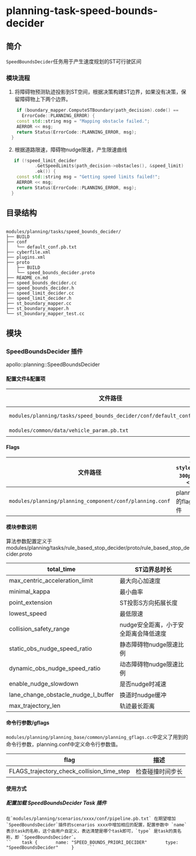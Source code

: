 planning-task-speed-bounds-decider
==================================

## 简介

`SpeedBoundsDecider`任务用于产生速度规划的ST可行驶区间

### 模块流程

1. 将障碍物预测轨迹投影到ST空间，根据决策构建ST边界，如果没有决策，保留障碍物上下两个边界。

```c++
    if (boundary_mapper.ComputeSTBoundary(path_decision).code() ==
      ErrorCode::PLANNING_ERROR) {
    const std::string msg = "Mapping obstacle failed.";
    AERROR << msg;
    return Status(ErrorCode::PLANNING_ERROR, msg);
  }
```

2. 根据道路限速，障碍物nudge限速，产生限速曲线

```c++
   if (!speed_limit_decider
           .GetSpeedLimits(path_decision->obstacles(), &speed_limit)
           .ok()) {
    const std::string msg = "Getting speed limits failed!";
    AERROR << msg;
    return Status(ErrorCode::PLANNING_ERROR, msg);
  }
```

## 目录结构

```shell

modules/planning/tasks/speed_bounds_decider/
├── BUILD
├── conf
│   └── default_conf.pb.txt
├── cyberfile.xml
├── plugins.xml
├── proto
│   ├── BUILD
│   └── speed_bounds_decider.proto
├── README_cn.md
├── speed_bounds_decider.cc
├── speed_bounds_decider.h
├── speed_limit_decider.cc
├── speed_limit_decider.h
├── st_boundary_mapper.cc
├── st_boundary_mapper.h
└── st_boundary_mapper_test.cc

```

## 模块

### SpeedBoundsDecider 插件

apollo::planning::SpeedBoundsDecider

#### 配置文件&配置项

| 文件路径                                                                 | 类型/结构                                  | `<div style="width: 300pt">`说明`</div>` |
| ------------------------------------------------------------------------ | ------------------------------------------ | -------------------------------------------- |
| `modules/planning/tasks/speed_bounds_decider/conf/default_conf.pb.txt` | apollo::planning::SpeedBoundsDeciderConfig | SpeedBoundsDecider的默认配置文件             |
| `modules/common/data/vehicle_param.pb.txt`                             | `apollo::common::VehicleConfig`          | 车辆底盘配置文件                             |

#### Flags

| 文件路径                                                   | `<div style="width: 300pt">`说明`</div>` |
| ---------------------------------------------------------- | -------------------------------------------- |
| `modules/planning/planning_component/conf/planning.conf` | planning模块的flag配置文件                   |

#### 模块参数说明

   算法参数配置定义于modules/planning/tasks/rule_based_stop_decider/proto/rule_based_stop_decider.proto

| total_time                          | ST边界总时长                          |
| ----------------------------------- | ------------------------------------- |
| max_centric_acceleration_limit      | 最大向心加速度                        |
| minimal_kappa                       | 最小曲率                              |
| point_extension                     | ST投影S方向拓展长度                   |
| lowest_speed                        | 最低限速                              |
| collision_safety_range              | nudge安全距离，小于安全距离会降低速度 |
| static_obs_nudge_speed_ratio        | 静态障碍物nudge限速比例               |
| dynamic_obs_nudge_speed_ratio       | 动态障碍物nudge限速比例               |
| enable_nudge_slowdown               | 是否nudge时减速                       |
| lane_change_obstacle_nudge_l_buffer | 换道时nudge缓冲                       |
| max_trajectory_len                  | 轨迹最长距离                          |

#### 命令行参数/gflags

`modules/planning/planning_base/common/planning_gflags.cc`中定义了用到的命令行参数，planning.conf中定义命令行参数值。

| flag                                       | 描述             |
| ------------------------------------------ | ---------------- |
| FLAGS_trajectory_check_collision_time_step | 检查碰撞时间步长 |

#### 使用方式

##### 配置加载 SpeedBoundsDecider Task 插件

    在`modules/planning/scenarios/xxxx/conf/pipeline.pb.txt` 在期望增加 `SpeedBoundsDecider`插件的scenarios xxxx中增加相应的配置，配置参数中 `name` 表示task的名称，这个由用户自定义，表达清楚是哪个task即可，`type` 是task的类名称，即 `SpeedBoundsDecider`。
    ``    task {       name: "SPEED_BOUNDS_PRIORI_DECIDER"       type: "SpeedBoundsDecider"     }      ``
